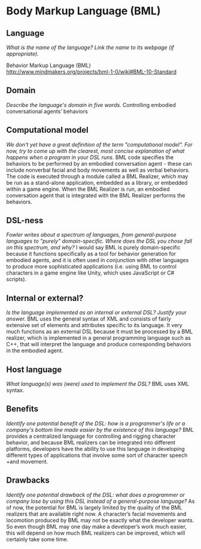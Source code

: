 # Body Markup Language (BML)

## Language
_What is the name of the language? Link the name to its webpage 
(if appropriate)._

Behavior Markup Language (BML) 
http://www.mindmakers.org/projects/bml-1-0/wiki#BML-10-Standard

## Domain
_Describe the language's domain in five words._
Controlling embodied conversational agents’ behaviors

## Computational model
_We don't yet have a great definition of the term "computational model". 
For now, try to come up with the clearest, most concise explanation of 
what happens when a program in your DSL runs._
BML code specifies the behaviors to be performed by an embodied conversation 
agent - these can include nonverbal facial and body movements as well as 
verbal behaviors. The code is executed through a module called a BML 
Realizer, which may be run as a stand-alone application, embedded as a 
library, or embedded within a game engine. When the BML Realizer is run, an 
embodied conversation agent that is integrated with the BML Realizer performs 
the behaviors. 


## DSL-ness
_Fowler writes about a spectrum of languages, from general-purpose languages to 
"purely" domain-specific. Where does the DSL you chose fall on this spectrum, 
and why?_ 
I would say BML is purely domain-specific because it functions specifically 
as a tool for behavior generation for embodied agents, and it is often used 
in conjunction with other languages to produce more sophisticated 
applications (i.e. using BML to control characters in a game engine like 
Unity, which uses JavaScript or C# scripts).


## Internal or external?
_Is the language implemented as an internal or external DSL? 
Justify your answer._
BML uses the general syntax of XML and consists of fairly extensive set of 
elements and attributes specific to its language. It very much functions as 
an external DSL because it must be processed by a BML realizer, which is 
implemented in a general programming language such as C++, that will 
interpret the language and produce corresponding behaviors in the embodied 
agent.

## Host language
_What language(s) was (were) used to implement the DSL?_
BML uses XML syntax.

## Benefits
_Identify one potential benefit of the DSL: how is a programmer's life or a 
company's bottom line made easier by the existence of this language?_
BML provides a centralized language for controlling and rigging character 
behavior, and because BML realizers can be integrated into different 
platforms, developers have the ability to use this language in developing 
different types of applications that involve some sort of character speech +and movement. 

## Drawbacks
_Identify one potential drawback of the DSL: what does a programmer or company 
lose by using this DSL instead of a general-purpose language?_
As of now, the potential for BML is largely limited by the quality of the BML 
realizers that are available right now. A character’s facial movements and 
locomotion produced by BML may not be exactly what the developer wants. So 
even though BML may one day make a developer’s work much easier, this will 
depend on how much BML realizers can be improved, which will certainly take 
some time. 

